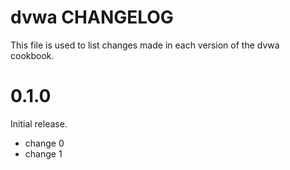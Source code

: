 # dvwa CHANGELOG

This file is used to list changes made in each version of the dvwa cookbook.

# 0.1.0

Initial release.

- change 0
- change 1

